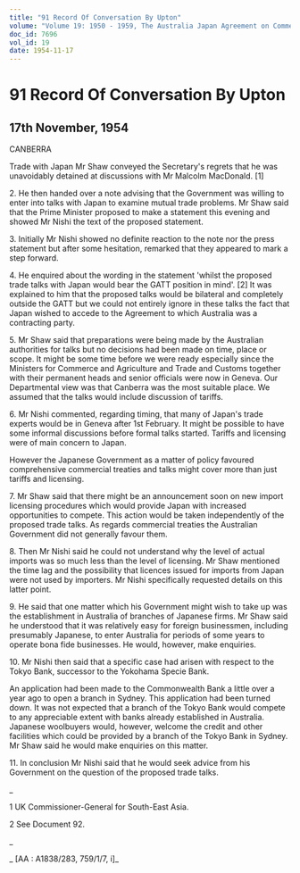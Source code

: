 ```yaml
---
title: "91 Record Of Conversation By Upton"
volume: "Volume 19: 1950 - 1959, The Australia Japan Agreement on Commerce"
doc_id: 7696
vol_id: 19
date: 1954-11-17
---
```


# 91 Record Of Conversation By Upton

## 17th November, 1954

CANBERRA

Trade with Japan Mr Shaw conveyed the Secretary's regrets that he was unavoidably detained at discussions with Mr Malcolm MacDonald. [1]

2\. He then handed over a note advising that the Government was willing to enter into talks with Japan to examine mutual trade problems. Mr Shaw said that the Prime Minister proposed to make a statement this evening and showed Mr Nishi the text of the proposed statement.

3\. Initially Mr Nishi showed no definite reaction to the note nor the press statement but after some hesitation, remarked that they appeared to mark a step forward.

4\. He enquired about the wording in the statement 'whilst the proposed trade talks with Japan would bear the GATT position in mind'. [2] It was explained to him that the proposed talks would be bilateral and completely outside the GATT but we could not entirely ignore in these talks the fact that Japan wished to accede to the Agreement to which Australia was a contracting party.

5\. Mr Shaw said that preparations were being made by the Australian authorities for talks but no decisions had been made on time, place or scope. It might be some time before we were ready especially since the Ministers for Commerce and Agriculture and Trade and Customs together with their permanent heads and senior officials were now in Geneva. Our Departmental view was that Canberra was the most suitable place. We assumed that the talks would include discussion of tariffs.

6\. Mr Nishi commented, regarding timing, that many of Japan's trade experts would be in Geneva after 1st February. It might be possible to have some informal discussions before formal talks started. Tariffs and licensing were of main concern to Japan.

However the Japanese Government as a matter of policy favoured comprehensive commercial treaties and talks might cover more than just tariffs and licensing.

7\. Mr Shaw said that there might be an announcement soon on new import licensing procedures which would provide Japan with increased opportunities to compete. This action would be taken independently of the proposed trade talks. As regards commercial treaties the Australian Government did not generally favour them.

8\. Then Mr Nishi said he could not understand why the level of actual imports was so much less than the level of licensing. Mr Shaw mentioned the time lag and the possibility that licences issued for imports from Japan were not used by importers. Mr Nishi specifically requested details on this latter point.

9\. He said that one matter which his Government might wish to take up was the establishment in Australia of branches of Japanese firms. Mr Shaw said he understood that it was relatively easy for foreign businessmen, including presumably Japanese, to enter Australia for periods of some years to operate bona fide businesses. He would, however, make enquiries.

10\. Mr Nishi then said that a specific case had arisen with respect to the Tokyo Bank, successor to the Yokohama Specie Bank.

An application had been made to the Commonwealth Bank a little over a year ago to open a branch in Sydney. This application had been turned down. It was not expected that a branch of the Tokyo Bank would compete to any appreciable extent with banks already established in Australia. Japanese woolbuyers would, however, welcome the credit and other facilities which could be provided by a branch of the Tokyo Bank in Sydney. Mr Shaw said he would make enquiries on this matter.

11\. In conclusion Mr Nishi said that he would seek advice from his Government on the question of the proposed trade talks.

_

1 UK Commissioner-General for South-East Asia.

2 See Document 92.

_

_ [AA : A1838/283, 759/1/7, i]_
